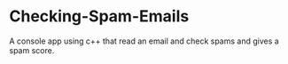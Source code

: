 # Checking-Spam-Emails
A console app using c++ that read an email and check spams and gives a spam score.
